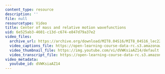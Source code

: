 ```yaml
---
content_type: resource
description: ''
file: null
resourcetype: Video
title: Center of mass and relative motion wavefunctions
uid: 6e525ab3-4601-c13d-c674-e847d79a37e2
video_files:
  archive_url: https://archive.org/download/MIT8.04S16/MIT8_04S16_lec22_s1_300k.mp4
  video_captions_file: https://open-learning-course-data-rc.s3.amazonaws.com/8-04-quantum-physics-i-spring-2016/638d44e080855b7890d627654822135f_dVWKsiaAZ14.vtt
  video_thumbnail_file: https://img.youtube.com/vi/dVWKsiaAZ14/default.jpg
  video_transcript_file: https://open-learning-course-data-rc.s3.amazonaws.com/8-04-quantum-physics-i-spring-2016/ae5eb9f543b75a5c7b8d4dabc30434a9_dVWKsiaAZ14.pdf
video_metadata:
  youtube_id: dVWKsiaAZ14
---
```

